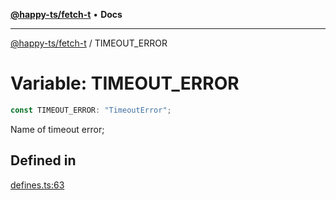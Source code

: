 [**@happy-ts/fetch-t**](../README.md) • **Docs**

***

[@happy-ts/fetch-t](../README.md) / TIMEOUT\_ERROR

# Variable: TIMEOUT\_ERROR

```ts
const TIMEOUT_ERROR: "TimeoutError";
```

Name of timeout error;

## Defined in

[defines.ts:63](https://github.com/JiangJie/fetch-t/blob/d90c4d8dc6d5e11996ad3e2f1da5b1c12e4b5058/src/fetch/defines.ts#L63)

